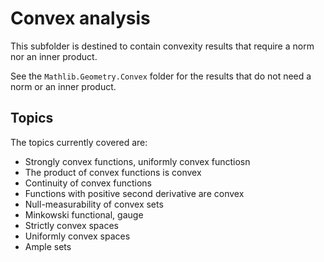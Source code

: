 # Convex analysis

This subfolder is destined to contain convexity results that require a norm nor an inner product.

See the `Mathlib.Geometry.Convex` folder for the results that do not need a norm or an inner product.

## Topics

The topics currently covered are:
* Strongly convex functions, uniformly convex functiosn
* The product of convex functions is convex
* Continuity of convex functions
* Functions with positive second derivative are convex
* Null-measurability of convex sets
* Minkowski functional, gauge
* Strictly convex spaces
* Uniformly convex spaces
* Ample sets
